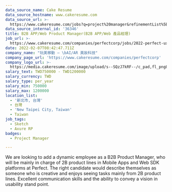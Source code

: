 ```yaml
---
data_source_name: Cake Resume
data_source_hostname: www.cakeresume.com
data_source_url: >-
  https://www.cakeresume.com/jobs?q=project%20manager&refinementList%5Blang_name%5D%5B0%5D=English&refinementList%5Bsalary_type%5D=per_year&range%5Bsalary_range%5D%5Bmin%5D=1000000&page=2
data_source_internal_id: '36346'
title: B2B APP/Web Product Manager(B2B APP/Web 產品經理)
job_url: >-
  https://www.cakeresume.com/companies/perfectcorp/jobs/2022-perfect-uxpm-b2b-product-manager
date: 2022-02-07T08:42:47.711Z
company_name: "玩美移動 — \bAI/AR 美妝科技"
company_page_url: 'https://www.cakeresume.com/companies/perfectcorp'
company_logo_url: >-
  https://media.cakeresume.com/image/upload/s--SQzJ7kRF--/c_pad,fl_png8,h_200,w_200/v1623905352/sevpdzfaqay0zctp878m.png
salary_text: TWD750000 - TWD1200000
salary_currency: TWD
salary_type: per_year
salary_min: 750000
salary_max: 1200000
location_list:
  - '新北市, 台灣'
  - 台灣
  - 'New Taipei City, Taiwan'
  - Taiwan
job_tags:
  - Sketch
  - Axure RP
badges:
  - Project Manager

---
```


We are looking to add a dynamic employee as a B2B Product Manager, who will be mainly in charge of 2B product lines in Mobile Apps and Web SDK platforms at Perfect. The right candidate would describe themselves as someone who is creative and enjoys seeing tasks mainly from 2B product lines. Excellent communication skills and the ability to convey a vision in usability stand point.